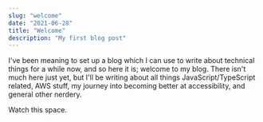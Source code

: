 ```yaml
---
slug: "welcome"
date: "2021-06-28"
title: "Welcome"
description: "My first blog post"
---
```


I've been meaning to set up a blog which I can use to write about technical things for a while now, and so here it is; welcome to my blog. There isn't much here just yet, but I'll be writing about all things JavaScript/TypeScript related, AWS stuff, my journey into becoming better at accessibility, and general other nerdery.

Watch this space.
